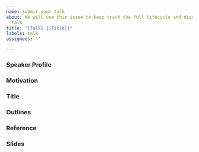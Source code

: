 ```yaml
---
name: Submit your talk
about: We will use this issue to keep track the full lifecycle and discussion of this
  talk
title: "[Talk] {{Title}}"
labels: talk
assignees: ''

---
```


<!-- 
Prerequisites: 
- You need to build a speaker profile through "Becoming a Speaker"

Our treatment to the talk submission:
- The talk submission process is completely transparent. The discussions, comment, suggestions would be posted in this issues transparently.
- We wouldn't reject any submission if the content meet public sector ethics.
- Try to get at least 2 thumb up 👍 in the submission from your network
- The more 👍 the higher priority to be scheduled if there are multiple talks at the same time.

Actions:
1. Please complete the required input
2. Please cross reference your speaker profile through GitHub issue system using `#`.

Advices:
- The English fluency is not the most critical part to let your audience understand your presentation.
- Speak slowly with well prepared point-by-point presentation slides could help you catch your audience attentions.
- We understand 15 minutes lightning talk is difficult to fresh speaker that have a lot of ideas.  Focus the most interesting part or most passionated part to deep dive. 
- Resonate with your audience through thought leadership, references and follow up discussion. You can discuss deeper with them in the networking sections or always refer them to this issues for further discussion.
-->

### Speaker Profile
<!-- required, cross reference to your speaker profile with `#` -->

### Motivation
<!-- required, why you want to share this talk? -->

### Title
<!-- required -->

### Outlines
<!-- required

Example:
- outline 1
- outline 2
- outline 3
-->

### Reference
<!-- optional -->


### Slides
<!-- optional, 
Audience loves to see your slides and for historical reference. There are two options

1. Export it in PDF with compression (size limit <= 10MB)
2. Commit it into the repository and create pull request and mention this issue (size limit <= 50MB). 
-->
